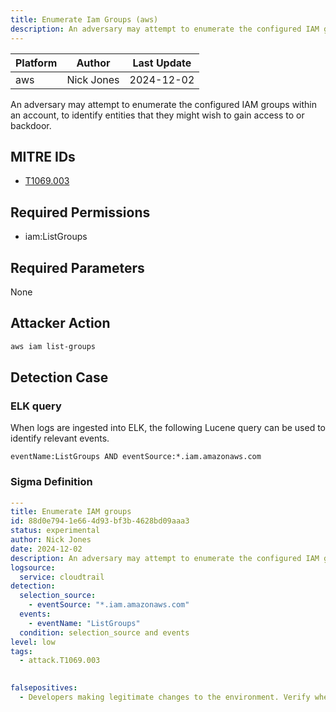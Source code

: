 ```yaml
---
title: Enumerate Iam Groups (aws)
description: An adversary may attempt to enumerate the configured IAM groups within an account, to identify entities that they might wish to gain access to or backdoor. 
---
```


| Platform               | Author               | Last Update                 |
| ---------------------- | -------------------- | --------------------------- |
| aws | Nick Jones | 2024-12-02 |

An adversary may attempt to enumerate the configured IAM groups within an account, to identify entities that they might wish to gain access to or backdoor.

## MITRE IDs

* [T1069.003](https://attack.mitre.org/techniques/T1069.003/)

## Required Permissions

* iam:ListGroups

## Required Parameters

None
## Attacker Action

```bash
aws iam list-groups
```

## Detection Case

### ELK query

When logs are ingested into ELK, the following Lucene query can be used to identify relevant events.

```
eventName:ListGroups AND eventSource:*.iam.amazonaws.com  
```

### Sigma Definition

```yaml
---
title: Enumerate IAM groups
id: 88d0e794-1e66-4d93-bf3b-4628bd09aaa3
status: experimental
author: Nick Jones
date: 2024-12-02
description: An adversary may attempt to enumerate the configured IAM groups within an account, to identify entities that they might wish to gain access to or backdoor.
logsource:
  service: cloudtrail
detection:
  selection_source:
    - eventSource: "*.iam.amazonaws.com"
  events:
    - eventName: "ListGroups"
  condition: selection_source and events
level: low
tags:
  - attack.T1069.003
  

falsepositives:
  - Developers making legitimate changes to the environment. Verify whether the user identity, user agent, and/or hostname should be making changes in your environment.
```